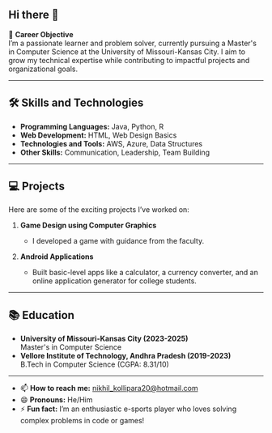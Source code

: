 ## Hi there 👋  

🎯 **Career Objective**  
I’m a passionate learner and problem solver, currently pursuing a Master's in Computer Science at the University of Missouri-Kansas City. I aim to grow my technical expertise while contributing to impactful projects and organizational goals.  

---

## 🛠️ Skills and Technologies  
- **Programming Languages:** Java, Python, R  
- **Web Development:** HTML, Web Design Basics  
- **Technologies and Tools:** AWS, Azure, Data Structures  
- **Other Skills:** Communication, Leadership, Team Building  

---

## 💻 Projects  
Here are some of the exciting projects I’ve worked on:  
1. **Game Design using Computer Graphics**  
   - I developed a game with guidance from the faculty.  

2. **Android Applications**  
   - Built basic-level apps like a calculator, a currency converter, and an online application generator for college students.  

---

## 📚 Education  
- **University of Missouri-Kansas City (2023-2025)**  
  Master's in Computer Science  
- **Vellore Institute of Technology, Andhra Pradesh (2019-2023)**  
  B.Tech in Computer Science (CGPA: 8.31/10)  

---

- 📫 **How to reach me:** [nikhil_kollipara20@hotmail.com](mailto:nikhil_kollipara20@hotmail.com)  
- 😄 **Pronouns:** He/Him  
- ⚡ **Fun fact:** I’m an enthusiastic e-sports player who loves solving complex problems in code or games!  
